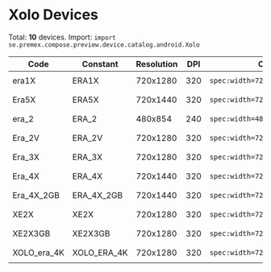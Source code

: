 # Xolo Devices

Total: **10** devices. Import: `import se.premex.compose.preview.device.catalog.android.Xolo`

| Code | Constant | Resolution | DPI | Compose Spec | Preview Usage |
|------|----------|------------|-----|-------------|---------------|
| era1X | ERA1X | 720x1280 | 320 | `spec:width=720px,height=1280px,dpi=320` | `@Preview(device = Xolo.ERA1X)` |
| Era5X | ERA5X | 720x1440 | 320 | `spec:width=720px,height=1440px,dpi=320` | `@Preview(device = Xolo.ERA5X)` |
| era_2 | ERA_2 | 480x854 | 240 | `spec:width=480px,height=854px,dpi=240` | `@Preview(device = Xolo.ERA_2)` |
| Era_2V | ERA_2V | 720x1280 | 320 | `spec:width=720px,height=1280px,dpi=320` | `@Preview(device = Xolo.ERA_2V)` |
| Era_3X | ERA_3X | 720x1280 | 320 | `spec:width=720px,height=1280px,dpi=320` | `@Preview(device = Xolo.ERA_3X)` |
| Era_4X | ERA_4X | 720x1440 | 320 | `spec:width=720px,height=1440px,dpi=320` | `@Preview(device = Xolo.ERA_4X)` |
| Era_4X_2GB | ERA_4X_2GB | 720x1440 | 320 | `spec:width=720px,height=1440px,dpi=320` | `@Preview(device = Xolo.ERA_4X_2GB)` |
| XE2X | XE2X | 720x1280 | 320 | `spec:width=720px,height=1280px,dpi=320` | `@Preview(device = Xolo.XE2X)` |
| XE2X3GB | XE2X3GB | 720x1280 | 320 | `spec:width=720px,height=1280px,dpi=320` | `@Preview(device = Xolo.XE2X3GB)` |
| XOLO_era_4K | XOLO_ERA_4K | 720x1280 | 320 | `spec:width=720px,height=1280px,dpi=320` | `@Preview(device = Xolo.XOLO_ERA_4K)` |

<!-- Generated automatically. Do not edit manually. -->
